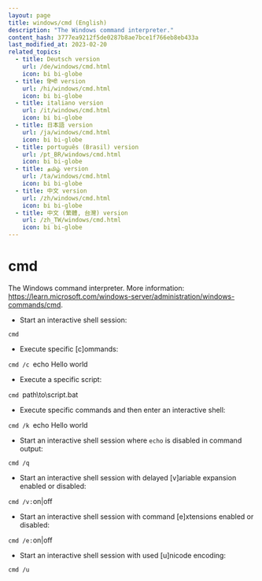 ```yaml
---
layout: page
title: windows/cmd (English)
description: "The Windows command interpreter."
content_hash: 3777ea9212f5de0287b8ae7bce1f766eb8eb433a
last_modified_at: 2023-02-20
related_topics:
  - title: Deutsch version
    url: /de/windows/cmd.html
    icon: bi bi-globe
  - title: हिन्दी version
    url: /hi/windows/cmd.html
    icon: bi bi-globe
  - title: italiano version
    url: /it/windows/cmd.html
    icon: bi bi-globe
  - title: 日本語 version
    url: /ja/windows/cmd.html
    icon: bi bi-globe
  - title: português (Brasil) version
    url: /pt_BR/windows/cmd.html
    icon: bi bi-globe
  - title: தமிழ் version
    url: /ta/windows/cmd.html
    icon: bi bi-globe
  - title: 中文 version
    url: /zh/windows/cmd.html
    icon: bi bi-globe
  - title: 中文 (繁體, 台灣) version
    url: /zh_TW/windows/cmd.html
    icon: bi bi-globe
---
```

# cmd

The Windows command interpreter.
More information: <https://learn.microsoft.com/windows-server/administration/windows-commands/cmd>.

- Start an interactive shell session:

`cmd`

- Execute specific [c]ommands:

`cmd /c `<span class="tldr-var badge badge-pill bg-dark-lm bg-white-dm text-white-lm text-dark-dm font-weight-bold">echo Hello world</span>

- Execute a specific script:

`cmd `<span class="tldr-var badge badge-pill bg-dark-lm bg-white-dm text-white-lm text-dark-dm font-weight-bold">path\to\script.bat</span>

- Execute specific commands and then enter an interactive shell:

`cmd /k `<span class="tldr-var badge badge-pill bg-dark-lm bg-white-dm text-white-lm text-dark-dm font-weight-bold">echo Hello world</span>

- Start an interactive shell session where `echo` is disabled in command output:

`cmd /q`

- Start an interactive shell session with delayed [v]ariable expansion enabled or disabled:

`cmd /v:`<span class="tldr-var badge badge-pill bg-dark-lm bg-white-dm text-white-lm text-dark-dm font-weight-bold">on|off</span>

- Start an interactive shell session with command [e]xtensions enabled or disabled:

`cmd /e:`<span class="tldr-var badge badge-pill bg-dark-lm bg-white-dm text-white-lm text-dark-dm font-weight-bold">on|off</span>

- Start an interactive shell session with used [u]nicode encoding:

`cmd /u`

